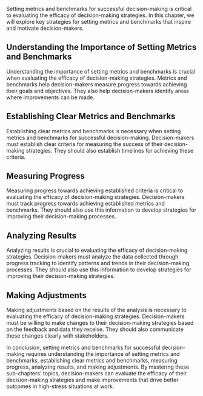 
Setting metrics and benchmarks for successful decision-making is critical to evaluating the efficacy of decision-making strategies. In this chapter, we will explore key strategies for setting metrics and benchmarks that inspire and motivate decision-makers.

Understanding the Importance of Setting Metrics and Benchmarks
--------------------------------------------------------------

Understanding the importance of setting metrics and benchmarks is crucial when evaluating the efficacy of decision-making strategies. Metrics and benchmarks help decision-makers measure progress towards achieving their goals and objectives. They also help decision-makers identify areas where improvements can be made.

Establishing Clear Metrics and Benchmarks
-----------------------------------------

Establishing clear metrics and benchmarks is necessary when setting metrics and benchmarks for successful decision-making. Decision-makers must establish clear criteria for measuring the success of their decision-making strategies. They should also establish timelines for achieving these criteria.

Measuring Progress
------------------

Measuring progress towards achieving established criteria is critical to evaluating the efficacy of decision-making strategies. Decision-makers must track progress towards achieving established metrics and benchmarks. They should also use this information to develop strategies for improving their decision-making processes.

Analyzing Results
-----------------

Analyzing results is crucial to evaluating the efficacy of decision-making strategies. Decision-makers must analyze the data collected through progress tracking to identify patterns and trends in their decision-making processes. They should also use this information to develop strategies for improving their decision-making strategies.

Making Adjustments
------------------

Making adjustments based on the results of the analysis is necessary to evaluating the efficacy of decision-making strategies. Decision-makers must be willing to make changes to their decision-making strategies based on the feedback and data they receive. They should also communicate these changes clearly with stakeholders.

In conclusion, setting metrics and benchmarks for successful decision-making requires understanding the importance of setting metrics and benchmarks, establishing clear metrics and benchmarks, measuring progress, analyzing results, and making adjustments. By mastering these sub-chapters' topics, decision-makers can evaluate the efficacy of their decision-making strategies and make improvements that drive better outcomes in high-stress situations at work.

